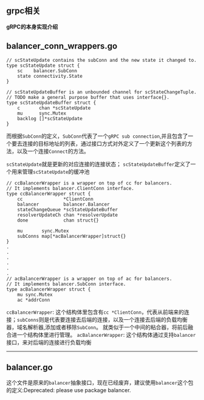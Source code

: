 ## grpc相关

**gRPC的本身实现介绍**

## balancer_conn_wrappers.go
```shell
// scStateUpdate contains the subConn and the new state it changed to.
type scStateUpdate struct {
	sc    balancer.SubConn
	state connectivity.State
}

// scStateUpdateBuffer is an unbounded channel for scStateChangeTuple.
// TODO make a general purpose buffer that uses interface{}.
type scStateUpdateBuffer struct {
	c       chan *scStateUpdate
	mu      sync.Mutex
	backlog []*scStateUpdate
}
```
而根据`SubConn`的定义，`SubConn`代表了一个`gRPC sub connection`,并且包含了一个要去连接的目标地址的列表，通过接口方式对外定义了一个更新这个列表的方法，以及一个连接`Connect`的方法。

`scStateUpdate`就是更新的对应连接的连接状态；
`scStateUpdateBuffer`定义了一个用来管理`scStateUpdate`的缓冲池

```shell
// ccBalancerWrapper is a wrapper on top of cc for balancers.
// It implements balancer.ClientConn interface.
type ccBalancerWrapper struct {
	cc               *ClientConn
	balancer         balancer.Balancer
	stateChangeQueue *scStateUpdateBuffer
	resolverUpdateCh chan *resolverUpdate
	done             chan struct{}

	mu       sync.Mutex
	subConns map[*acBalancerWrapper]struct{}
}
.
.
.
.
.
.
// acBalancerWrapper is a wrapper on top of ac for balancers.
// It implements balancer.SubConn interface.
type acBalancerWrapper struct {
	mu sync.Mutex
	ac *addrConn

```
`ccBalancerWrapper`:
这个结构体里包含有`cc *ClientConn`，代表从前端来的连接；`subConns`则是代表要连接去后端的连接，以及一个连接去后端的负载均衡器，域名解析器,添加或者移除`SubConn`。
就类似于一个中间的粘合器，将前后融合进一个结构体里进行管理。
`acBalancerWrapper`:
这个结构体通过支持`balancer`接口，来对后端的连接进行负载均衡

---

## balancer.go
这个文件是原来的`balancer`抽象接口，现在已经废弃，建议使用`balancer`这个包的定义:Deprecated: please use package balancer. 
